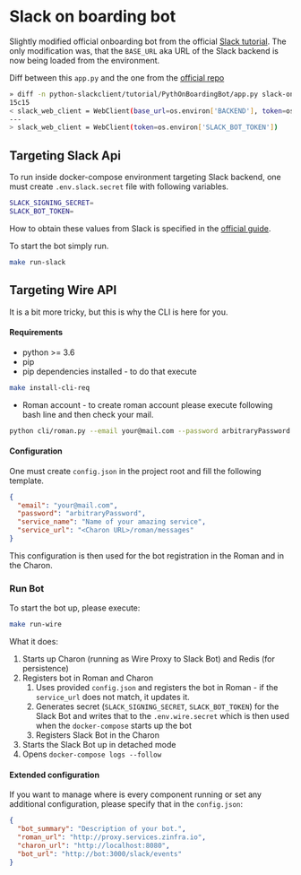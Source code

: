# Slack on boarding bot
Slightly modified official onboarding bot from the official [Slack tutorial](https://github.com/slackapi/python-slackclient/tree/master/tutorial).
The only modification was, that the `BASE_URL` aka URL of the Slack backend is now being 
loaded from the environment.

Diff between this `app.py` and the one from the [official repo](https://github.com/slackapi/python-slackclient)
```bash
» diff -n python-slackclient/tutorial/PythOnBoardingBot/app.py slack-onboarding-bot/src/app.py
15c15
< slack_web_client = WebClient(base_url=os.environ['BACKEND'], token=os.environ['SLACK_BOT_TOKEN'])
---
> slack_web_client = WebClient(token=os.environ['SLACK_BOT_TOKEN'])
```

## Targeting Slack Api

To run inside docker-compose environment targeting Slack backend, 
one must create `.env.slack.secret` file with following variables.
```bash
SLACK_SIGNING_SECRET=
SLACK_BOT_TOKEN=
```
How to obtain these values from Slack is specified in the [official guide](https://github.com/slackapi/python-slackclient/blob/master/tutorial/04-running-the-app.md).

To start the bot simply run.
```bash
make run-slack
```

## Targeting Wire API
It is a bit more tricky, but this is why the CLI is here for you.

#### Requirements
* python >= 3.6
* pip
* pip dependencies installed - to do that execute
```bash
make install-cli-req
```
* Roman account - to create roman account please execute following bash line and then check your mail.
```bash
python cli/roman.py --email your@mail.com --password arbitraryPassword --name 'Name of your amazing service'
```

#### Configuration
One must create `config.json` in the project root and fill the following template.
```json
{
  "email": "your@mail.com",
  "password": "arbitraryPassword",
  "service_name": "Name of your amazing service",
  "service_url": "<Charon URL>/roman/messages"
}
```
This configuration is then used for the bot registration in the Roman and in the Charon.

### Run Bot 
To start the bot up, please execute:
```bash
make run-wire
```

What it does:
1) Starts up Charon (running as Wire Proxy to Slack Bot) and Redis (for persistence)
1) Registers bot in Roman and Charon
    1) Uses provided `config.json` and registers the bot in Roman - if the `service_url` does not match, it updates it.
    1) Generates secret (`SLACK_SIGNING_SECRET`, `SLACK_BOT_TOKEN`) for the Slack Bot and writes that to the `.env.wire.secret`
    which is then used when the `docker-compose` starts up the bot
    1) Registers Slack Bot in the Charon
1) Starts the Slack Bot up in detached mode
1) Opens `docker-compose logs --follow`  

#### Extended configuration
If you want to manage where is every component running or set any additional configuration,
please specify that in the `config.json`:
```json
{
  "bot_summary": "Description of your bot.",
  "roman_url": "http://proxy.services.zinfra.io",
  "charon_url": "http://localhost:8080",
  "bot_url": "http://bot:3000/slack/events"
}
```
